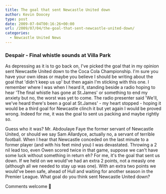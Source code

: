 ```yaml
---
title: The goal that sent Newcastle United down
author: Kevin Doocey
type: post
date: 2009-07-04T00:16:26+00:00
url: /2009/07/04/the-goal-that-sent-newcastle-united-down/
categories:
  - Newcastle United News
---
```


### Despair - Final whistle sounds at Villa Park

As depressing as it is to go back on, I've picked the goal that in my opinion sent Newcastle United down to the Coca Cola Championship. I'm sure you have your own ideas or maybe you believe I should be writing about the goal that 'didn't keep us up' but then again I'm sticking with this one. I remember where I was when I heard it, standing beside a radio hoping to hear 'The final whistle has gone at St.James' or something to end my anxiety but no, the worst was yet to come. The radio presenter said 'We'll, we've heard there's been a goal at St.James' - my heart stopped - hoping it would be a third goal for Newcastle clinch it but yet again I would be proved wrong. Indeed for me, it was the goal to sent us packing and maybe rightly so.

Guess who it was? Mr. Abdoulaye Faye the former servant of Newcastle United, or should we say Sam Allardyce, actually no, a servant of terrible football. When I hear that Newcastle conceded on the last minute to a former player (and with his feet mind you) I was devastated. Throwing a 2 nil lead too, even Owen scored twice in that game, suppose we can't have some luck without something in return eh? For me, it's the goal that sent us down. If we held on we would've had an extra 2 points, not a measly one (although all we needed to stay up was one). With an extra two points we would've been safe, ahead of Hull and waiting for another season in the Premier League. What goal do you think sent Newcastle United down?

Comments welcome 🙂
